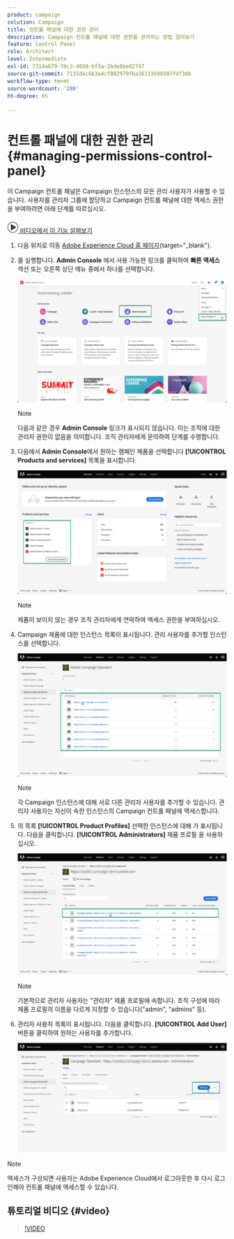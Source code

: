 ```yaml
---
product: campaign
solution: Campaign
title: 컨트롤 패널에 대한 권한 관리
description: Campaign 컨트롤 패널에 대한 권한을 관리하는 방법 알아보기
feature: Control Panel
role: Architect
level: Intermediate
exl-id: 7314a679-78c3-4650-bf3a-2bde8be82747
source-git-commit: 7115dac6b3a4cf002979fba36113b98507fdf3db
workflow-type: tm+mt
source-wordcount: '280'
ht-degree: 6%

---
```


# 컨트롤 패널에 대한 권한 관리 {#managing-permissions-control-panel}

이 Campaign 컨트롤 패널은 Campaign 인스턴스의 모든 관리 사용자가 사용할 수 있습니다. 사용자를 관리자 그룹에 할당하고 Campaign 컨트롤 패널에 대한 액세스 권한을 부여하려면 아래 단계를 따르십시오.

![](assets/do-not-localize/how-to-video.png)[ 비디오에서 이 기능 살펴보기](../../discover/using/managing-permissions.md#video)

1. 다음 위치로 이동 [Adobe Experience Cloud 홈 페이지](https://experiencecloud.adobe.com/){target="_blank"}.

1. 를 실행합니다. **Admin Console** 에서 사용 가능한 링크를 클릭하여 **빠른 액세스** 섹션 또는 오른쪽 상단 메뉴 중에서 하나를 선택합니다.

   ![](assets/do-not-localize/control_panel_admin-console.png)

   >[!NOTE]
   >
   >다음과 같은 경우 **Admin Console** 링크가 표시되지 않습니다. 이는 조직에 대한 관리자 권한이 없음을 의미합니다. 조직 관리자에게 문의하여 단계를 수행합니다.

1. 다음에서 **Admin Console**&#x200B;에서 원하는 캠페인 제품을 선택합니다 **[!UICONTROL Products and services]** 목록을 표시합니다.

   ![](assets/do-not-localize/control_panel_product-list.png)

   >[!NOTE]
   >
   >제품이 보이지 않는 경우 조직 관리자에게 연락하여 액세스 권한을 부여하십시오.

1. Campaign 제품에 대한 인스턴스 목록이 표시됩니다. 관리 사용자를 추가할 인스턴스를 선택합니다.

   ![](assets/do-not-localize/control_panel_add_user_4.png)

   >[!NOTE]
   >
   >각 Campaign 인스턴스에 대해 서로 다른 관리자 사용자를 추가할 수 있습니다. 관리자 사용자는 자신이 속한 인스턴스의 Campaign 컨트롤 패널에 액세스합니다.

1. 의 목록 **[!UICONTROL Product Profiles]** 선택한 인스턴스에 대해 가 표시됩니다. 다음을 클릭합니다. **[!UICONTROL Administrators]** 제품 프로필 을 사용하십시오.

   ![](assets/do-not-localize/control_panel_add_user_5.png)

   >[!NOTE]
   >
   >기본적으로 관리자 사용자는 &quot;관리자&quot; 제품 프로필에 속합니다. 조직 구성에 따라 제품 프로필의 이름을 다르게 지정할 수 있습니다(&quot;admin&quot;, &quot;admins&quot; 등).

1. 관리자 사용자 목록이 표시됩니다. 다음을 클릭합니다. **[!UICONTROL Add User]** 버튼을 클릭하여 원하는 사용자를 추가합니다.

   ![](assets/do-not-localize/control_panel_add_user_6.png)

>[!NOTE]
>
>액세스가 구성되면 사용자는 Adobe Experience Cloud에서 로그아웃한 후 다시 로그인해야 컨트롤 패널에 액세스할 수 있습니다.

## 튜토리얼 비디오 {#video}

>[!VIDEO](https://video.tv.adobe.com/v/27147?quality=12)
